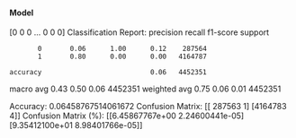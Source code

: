 #### Model
[0 0 0 ... 0 0 0]
Classification Report:
              precision    recall  f1-score   support

           0       0.06      1.00      0.12    287564
           1       0.80      0.00      0.00   4164787

    accuracy                           0.06   4452351
   macro avg       0.43      0.50      0.06   4452351
weighted avg       0.75      0.06      0.01   4452351

Accuracy: 0.06458767514061672
Confusion Matrix:
[[ 287563       1]
 [4164783       4]]
Confusion Matrix (%):
[[6.45867767e+00 2.24600441e-05]
 [9.35412100e+01 8.98401766e-05]]

